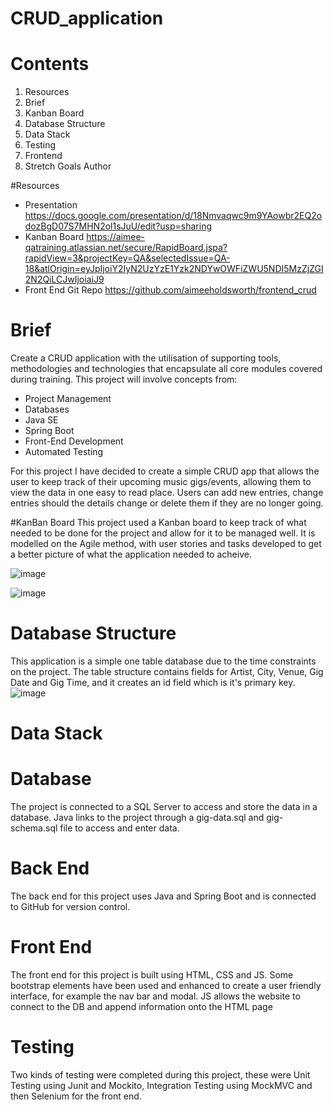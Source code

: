 # CRUD_application

# Contents
1. Resources
2. Brief
3. Kanban Board
4. Database Structure
5. Data Stack
6. Testing
7. Frontend
8. Stretch Goals
Author

#Resources
- Presentation https://docs.google.com/presentation/d/18Nmvaqwc9m9YAowbr2EQ2odozBgD07S7MHN2ol1sJuU/edit?usp=sharing 
- Kanban Board https://aimee-qatraining.atlassian.net/secure/RapidBoard.jspa?rapidView=3&projectKey=QA&selectedIssue=QA-18&atlOrigin=eyJpIjoiY2IyN2UzYzE1Yzk2NDYwOWFiZWU5NDI5MzZjZGI2N2QiLCJwIjoiaiJ9
- Front End Git Repo https://github.com/aimeeholdsworth/frontend_crud

# Brief 

Create a CRUD application with the utilisation of supporting tools, methodologies and technologies that encapsulate all core modules covered during training.
This project will involve concepts from:

- Project Management
- Databases
- Java SE
- Spring Boot
- Front-End Development
- Automated Testing

For this project I have decided to create a simple CRUD app that allows the user to keep track of their upcoming music gigs/events, allowing them to view the data in one easy to read place. Users can add new entries, change entries should the details change or delete them if they are no longer going.

#KanBan Board
This project used a Kanban board to keep track of what needed to be done for the project and allow for it to be managed well. It is modelled on the Agile method, with user stories and tasks developed to get a better picture of what the application needed to acheive. 

![image](https://user-images.githubusercontent.com/33550375/111071783-a8cc7380-84cf-11eb-9232-dc80f072f9e4.png)

![image](https://user-images.githubusercontent.com/33550375/111071823-cd285000-84cf-11eb-90f2-4413ffb11dcd.png)


# Database Structure
This application is a simple one table database due to the time constraints on the project. The table structure contains fields for Artist, City, Venue, Gig Date and Gig Time, and it creates an id field which is it's primary key.
![image](https://user-images.githubusercontent.com/33550375/111071972-7e2eea80-84d0-11eb-8e9d-585f097780aa.png)

# Data Stack
# Database
The project is connected to a SQL Server to access and store the data in a database. Java links to the project through a gig-data.sql and gig-schema.sql file to access and enter data.

# Back End
The back end for this project uses Java and Spring Boot and is connected to GitHub for version control.

# Front End
The front end for this project is built using HTML, CSS and JS. Some bootstrap elements have been used and enhanced to create a user friendly interface, for example the nav bar and modal. JS allows the website to connect to the DB and append information onto the HTML page

# Testing
Two kinds of testing were completed during this project, these were Unit Testing using Junit and Mockito, Integration Testing using MockMVC and then Selenium for the front end.

